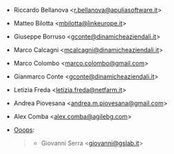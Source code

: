 - Riccardo Bellanova \<<r.bellanova@apuliasoftware.it>\>

- Matteo Bilotta \<<mbilotta@linkeurope.it>\>

- Giuseppe Borruso \<<gconte@dinamicheaziendali.it>\>

- Marco Calcagni \<<mcalcagni@dinamicheaziendali.it>\>

- Marco Colombo \<<marco.colombo@gmail.com>\>

- Gianmarco Conte \<<gconte@dinamicheaziendali.it>\>

- Letizia Freda \<<letizia.freda@netfarm.it>\>

- Andrea Piovesana \<<andrea.m.piovesana@gmail.com>\>

- Alex Comba \<<alex.comba@agilebg.com>\>

- [Ooops](https://www.ooops404.com):

  > - Giovanni Serra \<<giovanni@gslab.it>\>
